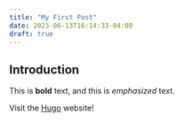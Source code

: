 ```yaml
---
title: "My First Post"
date: 2023-06-13T16:14:33-04:00
draft: true
---
```


## Introduction

This is **bold** text, and this is *emphasized* text.

Visit the [Hugo](https://gohugo.io) website!
